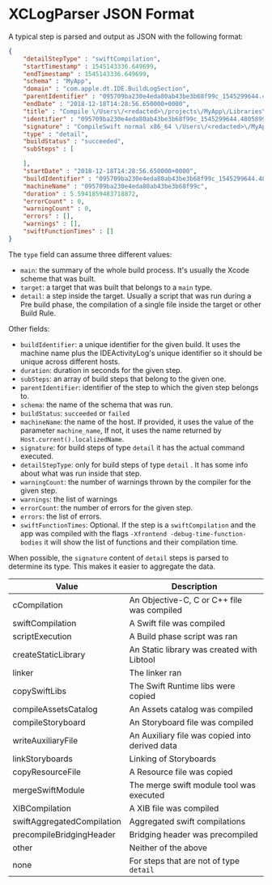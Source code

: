 # XCLogParser JSON Format

A typical step is parsed and output as JSON with the following format:
```json
{
    "detailStepType" : "swiftCompilation",
    "startTimestamp" : 1545143336.649699,
    "endTimestamp" : 1545143336.649699,
    "schema" : "MyApp",
    "domain" : "com.apple.dt.IDE.BuildLogSection",
    "parentIdentifier" : "095709ba230e4eda80ab43be3b68f99c_1545299644.4805899_20",
    "endDate" : "2018-12-18T14:28:56.650000+0000",
    "title" : "Compile \/Users\/<redacted>\/projects\/MyApp\/Libraries\/Utilities\/Sources\/Disposables\/Cancelable.swift",
    "identifier" : "095709ba230e4eda80ab43be3b68f99c_1545299644.4805899_185",
    "signature" : "CompileSwift normal x86_64 \/Users\/<redacted>\/MyApp\/Libraries\/Utilities\/Sources\/Disposables\/Cancelable.swift",
    "type" : "detail",
    "buildStatus" : "succeeded",
    "subSteps" : [

    ],
    "startDate" : "2018-12-18T14:28:56.650000+0000",
    "buildIdentifier" : "095709ba230e4eda80ab43be3b68f99c_1545299644.4805899",
    "machineName" : "095709ba230e4eda80ab43be3b68f99c",
    "duration" : 5.5941859483718872,
    "errorCount" : 0,
    "warningCount" : 0,
    "errors" : [],
    "warnings" : [],
    "swiftFunctionTimes" : []
}
```

The `type` field can assume three different values:
- `main`: the summary of the whole build process. It's usually the Xcode scheme that was built.
- `target`: a target that was built that belongs to a `main` type.
- `detail`: a step inside the target. Usually a script that was run during a Pre build phase, the compilation of a single file inside the target or other Build Rule.

Other fields:
- `buildIdentifier`: a unique identifier for the given build. It uses the machine name plus the IDEActivityLog's unique identifier so it should be unique across different hosts.
- `duration`: duration in seconds for the given step.
- `subSteps`: an array of build steps that belong to the given one.
- `parentIdentifier`: identifier of the step to which the given step belongs to.
- `schema`: the name of the schema that was run.
- `buildStatus`: `succeeded` or `failed`
- `machineName`: the name of the host. If provided, it uses the value of the parameter `machine_name`,  If not, it uses the name returned by `Host.current().localizedName`.
- `signature`: for build steps of type `detail` it has the actual command executed.
- `detailStepType`: only for build steps of type `detail` . It has some info about what was run inside that step.
- `warningCount`: the number of warnings thrown by the compiler for the given step.
- `warnings`: the list of warnings
- `errorCount`: the number of errors for the given step.
- `errors`: the list of errors.
- `swiftFunctionTimes`: Optional. If the step is a `swiftCompilation` and the app was compiled with the flags `-Xfrontend -debug-time-function-bodies` it will show the list of functions and their compilation time.

When possible, the `signature` content of `detail` steps is parsed to determine its type. This makes it easier to aggregate the data.

Value | Description
--- | ---
cCompilation | An Objective-C, C or C++ file was compiled
swiftCompilation | A Swift file was compiled
scriptExecution | A Build phase script was ran
createStaticLibrary | An Static library was created with Libtool
linker | The linker ran
copySwiftLibs | The Swift Runtime libs were copied
compileAssetsCatalog | An Assets catalog was compiled
compileStoryboard | An Storyboard file was compiled
writeAuxiliaryFile | An Auxiliary file was copied into derived data
linkStoryboards | Linking of Storyboards
copyResourceFile | A Resource file was copied
mergeSwiftModule | The merge swift module tool was executed
XIBCompilation | A XIB file was compiled
swiftAggregatedCompilation | Aggregated swift compilations
precompileBridgingHeader | Bridging header was precompiled
other | Neither of the above
none | For steps that are not of type `detail`

